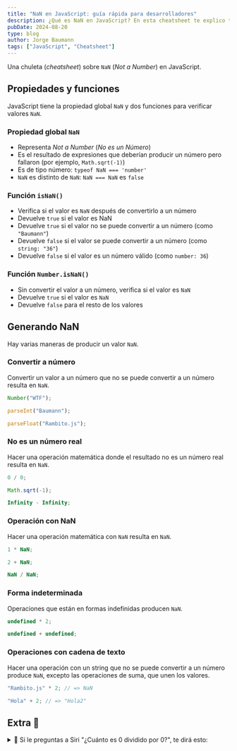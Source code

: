 ```yaml
---
title: "NaN en JavaScript: guía rápida para desarrolladores"
description: ¿Qué es NaN en JavaScript? En esta cheatsheet te explico todo lo que necesitas saber sobre NaN en JavaScript y cómo se generan los valores NaN en JavaScript.
pubDate: 2024-08-20
type: blog
author: Jorge Baumann
tags: ["JavaScript", "Cheatsheet"]
---
```


Una chuleta (_cheatsheet_) sobre `NaN` (_Not a Number_) en JavaScript.

## Propiedades y funciones

JavaScript tiene la propiedad global `NaN` y dos funciones para verificar valores `NaN`.

### Propiedad global `NaN`

- Representa _Not a Number_ (_No es un Número_)
- Es el resultado de expresiones que deberían producir un número pero fallaron (por ejemplo, `Math.sqrt(-1)`)
- Es de tipo número: `typeof NaN === 'number'`
- `NaN` es distinto de `NaN`: `NaN === NaN` es `false`

### Función `isNaN()`

- Verifica si el valor es `NaN` después de convertirlo a un número
- Devuelve `true` si el valor es NaN
- Devuelve `true` si el valor no se puede convertir a un número (como `"Baumann"`)
- Devuelve `false` si el valor se puede convertir a un número (como `string: "36"`)
- Devuelve `false` si el valor es un número válido (como `number: 36`)

### Función `Number.isNaN()`

- Sin convertir el valor a un número, verifica si el valor es `NaN`
- Devuelve `true` si el valor es `NaN`
- Devuelve `false` para el resto de los valores

## Generando NaN

Hay varias maneras de producir un valor `NaN`.

### Convertir a número

Convertir un valor a un número que no se puede convertir a un número resulta en `NaN`.

```javascript
Number("WTF");
```

```javascript
parseInt("Baumann");
```

```javascript
parseFloat("Rambito.js");
```

### No es un número real

Hacer una operación matemática donde el resultado no es un número real resulta en `NaN`.

```javascript
0 / 0;
```

```javascript
Math.sqrt(-1);
```

```javascript
Infinity - Infinity;
```

### Operación con NaN

Hacer una operación matemática con `NaN` resulta en `NaN`.

```javascript
1 * NaN;
```

```javascript
2 + NaN;
```

```javascript
NaN / NaN;
```

### Forma indeterminada

Operaciones que están en formas indefinidas producen `NaN`.

```javascript
undefined * 2;
```

```javascript
undefined + undefined;
```

### Operaciones con cadena de texto

Hacer una operación con un string que no se puede convertir a un número produce `NaN`, excepto las operaciones de suma, que unen los valores.

```javascript
"Rambito.js" * 2; // => NaN
```

```javascript
"Hola" + 2; // => "Hola2"
```

## Extra 🚀

<details>
  <summary>
    🤯 Si le preguntas a Siri "¿Cuánto es 0 dividido por 0?", te dirá esto:
  </summary>

Hace algunos años, Siri respondía con esta brillante respuesta:

> Imaginas que tienes 0 galletas y las repartes entre 0 amigos. ¿Cuántas galletas le tocan a cada amigo? No tiene sentido, ¿lo ves? <br/><br/> Así que el monstruo de las galletas está triste porqué no tiene galletas y tu estás triste porque no tienes amigos.

</details>
